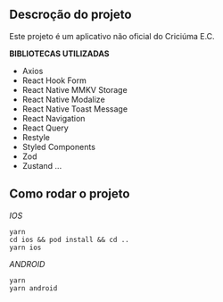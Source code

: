 ## Descroção do projeto

Este projeto é um aplicativo não oficial do Criciúma E.C.

**BIBLIOTECAS UTILIZADAS**

- Axios
- React Hook Form
- React Native MMKV Storage
- React Native Modalize
- React Native Toast Message
- React Navigation
- React Query
- Restyle
- Styled Components
- Zod
- Zustand
  ...

## Como rodar o projeto

_IOS_

```
yarn
cd ios && pod install && cd ..
yarn ios
```

_ANDROID_

```
yarn
yarn android
```
